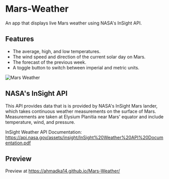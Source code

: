 # Mars-Weather
An app that displays live Mars weather using NASA's InSight API.

## Features
- The average, high, and low temperatures. 
- The wind speed and direction of the current solar day on Mars.
- The forecast of the previous week.
- A toggle button to switch between imperial and metric units.

![Mars Weather](https://user-images.githubusercontent.com/109308283/197368176-f4a4be70-05e9-407c-a484-efcb65604a58.png)

## NASA's InSight API
This API provides data that is is provided by NASA's InSight Mars lander, which takes continuous weather measurements on the surface of Mars. Measurements are taken at Elysium Planitia near Mars' equator and include temperature, wind, and pressure.

InSight Weather API Documentation: https://api.nasa.gov/assets/insight/InSight%20Weather%20API%20Documentation.pdf 

## Preview 
Preview at https://ahmadka14.github.io/Mars-Weather/
